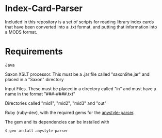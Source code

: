 # Index-Card-Parser
Included in this repository is a set of scripts for reading library index cards that have been converted into a .txt format, and putting that information into a MODS format.

# Requirements
Java

Saxon XSLT processor. This must be a .jar file called "saxon9he.jar" and placed in a "Saxon" directory

Input Files. These must be placed in a directory called "in" and must have a name in the format "###-####.txt"

Directories called "mid1", "mid2", "mid3" and "out"

Ruby (ruby-dev), with the required gems for the [anystyle-parser](https://github.com/inukshuk/anystyle-parser).

The gem and its dependencies can be installed with

	$ gem install anystyle-parser
